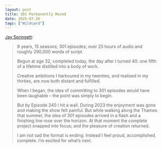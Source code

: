 ```yaml
---
layout: post
title: 301 Permanently Moved
date: 2025-07-26
tags: ["Wildcard"]
---
```


[Jay Springett](https://thejaymo.net/2025/07/26/2520-episode-301/):

> 8 years, 15 seasons; 301 episodes; over 25 hours of audio and roughly 290,000 words of script.
>
> Begun at age 32, completed today, the day after I turned 40: one fifth of a lifetime distilled into a body of work.
>
> Creative ambitions I harboured in my twenties, and realised in my thirties, are now both distant and fulfilled.
>
> When I began, the idea of committing to 301 episodes would have been laughable – the point was simply to begin.
>
> But by Episode 240 I hit a wall. During 2023 the enjoyment was gone and making the show felt painful. But while walking along the Thames that summer, the idea of 301 episodes arrived in a flash and a finishing line rose over the horizon. At that moment the complete project snapped into focus; and the pleasure of creation returned.
>
> I am not sad the format is ending. Instead I feel proud, accomplished, complete. I’m excited for what’s next.
